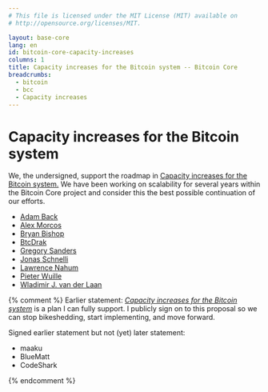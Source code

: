 ```yaml
---
# This file is licensed under the MIT License (MIT) available on
# http://opensource.org/licenses/MIT.

layout: base-core
lang: en
id: bitcoin-core-capacity-increases
columns: 1
title: Capacity increases for the Bitcoin system -- Bitcoin Core
breadcrumbs:
  - bitcoin
  - bcc
  - Capacity increases
---
```

# Capacity increases for the Bitcoin system

We, the undersigned, support the roadmap in [Capacity increases for the
Bitcoin system.][1]  We have been working on
scalability for several years within the Bitcoin Core project and
consider this the best possible continuation of our efforts.

- [Adam Back](https://github.com/adam3us)
- [Alex Morcos](https://github.com/morcos)
- [Bryan Bishop](https://github.com/kanzure)
- [BtcDrak](https://github.com/btcdrak)
- [Gregory Sanders](https://github.com/instagibbs)
- [Jonas Schnelli](https://github.com/jonasschnelli)
- [Lawrence Nahum](https://github.com/greenaddress)
- [Pieter Wuille](https://github.com/sipa)
- [Wladimir J. van der Laan](https://github.com/laanwj)

{% comment %}
Earlier statement:
*[Capacity increases for the Bitcoin system][1]* is a plan I can fully
support.  I publicly sign on to this proposal so we can stop
bikeshedding, start implementing, and move forward.

Signed earlier statement but not (yet) later statement:
- maaku
- BlueMatt
- CodeShark

{% endcomment %}


[1]: https://lists.linuxfoundation.org/pipermail/bitcoin-dev/2015-December/011865.html
